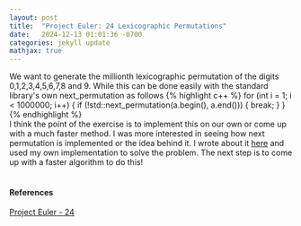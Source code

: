 ```yaml
---
layout: post
title:  "Project Euler: 24 Lexicographic Permutations"
date:   2024-12-13 01:01:36 -0700
categories: jekyll update
mathjax: true
---
```

We want to generate the millionth lexicographic permutation of the digits 0,1,2,3,4,5,6,7,8 and 9. While this can be done easily with the standard library's own next_permutation as follows
{% highlight c++ %}
for (int i = 1; i < 1000000; i++) {
    if (!std::next_permutation(a.begin(), a.end())) {
        break;
    }
}
{% endhighlight %}
<br>
I think the point of the exercise is to implement this on our own or come up with a much faster method. I was more interested in seeing how next permutation is implemented or the idea behind it. I wrote about it <a href="https://strncat.github.io/jekyll/update/2024/12/02/next-permutation.html">here</a> and used my own implementation to solve the problem. The next step is to come up with a faster algorithm to do this!
<br>
<br>
<!------------------------------------------------------------------------------------>
<h4><b>References</b></h4>
<a href="https://projecteuler.net/problem=24">Project Euler - 24</a>
<br>
<br>


